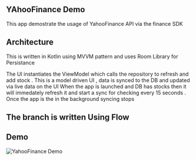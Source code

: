 

## YAhooFinance Demo

This app demostrate the usage of YahooFinance API via the finance SDK

## Architecture

This is written in Kotlin using MVVM pattern and uses Room Library for Persistance 

The UI instantiates the ViewModel which calls the repository to refresh and add stock .
This is a model driven UI , data is synced to the DB and updated via live data on the UI
When the app is launched and DB has stocks then it will immedately refresh it and start a sync 
for checking every 15 seconds .
Once the app is the in the background syncing stops 

## The branch is written Using Flow



## Demo

![YahooFinance Demo](demo/demo.gif)
